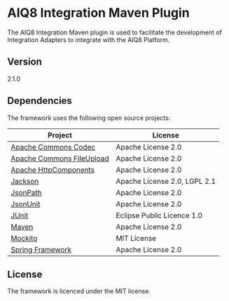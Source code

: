 AIQ8 Integration Maven Plugin
=============================

The AIQ8 Integration Maven plugin is used to facilitate the development of Integration Adapters to integrate with the 
AIQ8 Platform.

Version
-------

2.1.0

Dependencies
------------

The framework uses the following open source projects:
 
| Project                     | License                      |
| --------------------------- | ---------------------------- |
| [Apache Commons Codec]      | Apache License 2.0           |
| [Apache Commons FileUpload] | Apache License 2.0           |
| [Apache HttpComponents]     | Apache License 2.0           |
| [Jackson]                   | Apache License 2.0, LGPL 2.1 |
| [JsonPath]                  | Apache License 2.0           |
| [JsonUnit]                  | Apache License 2.0           |
| [JUnit]                     | Eclipse Public Licence 1.0   |
| [Maven]                     | Apache License 2.0           |
| [Mockito]                   | MIT License                  |
| [Spring Framework]          | Apache License 2.0           | 


License
-------

The framework is licenced under the MIT license.


[Apache Commons Codec]:http://commons.apache.org/proper/commons-codec/
[Apache Commons FileUpload]:http://commons.apache.org/proper/commons-fileupload/
[Apache HttpComponents]:https://hc.apache.org/
[Jackson]:https://github.com/FasterXML/jackson
[JsonPath]:https://code.google.com/p/json-path/
[JsonUnit]:https://github.com/lukas-krecan/JsonUnit
[JUnit]:http://junit.org/
[Maven]:http://maven.apache.org/
[Mockito]:https://code.google.com/p/mockito/
[Spring Framework]:http://projects.spring.io/spring-framework/
